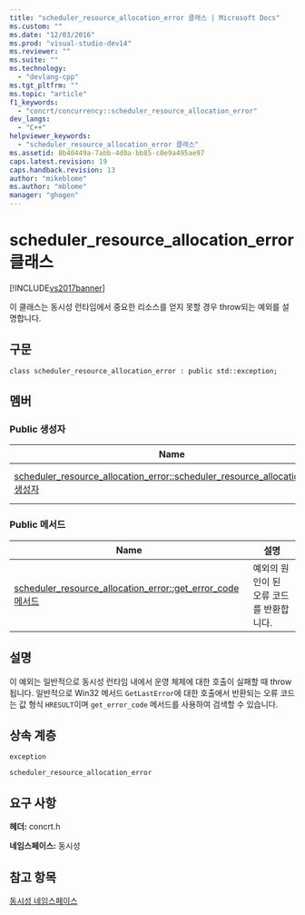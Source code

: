 ```yaml
---
title: "scheduler_resource_allocation_error 클래스 | Microsoft Docs"
ms.custom: ""
ms.date: "12/03/2016"
ms.prod: "visual-studio-dev14"
ms.reviewer: ""
ms.suite: ""
ms.technology: 
  - "devlang-cpp"
ms.tgt_pltfrm: ""
ms.topic: "article"
f1_keywords: 
  - "concrt/concurrency::scheduler_resource_allocation_error"
dev_langs: 
  - "C++"
helpviewer_keywords: 
  - "scheduler_resource_allocation_error 클래스"
ms.assetid: 8b40449a-7abb-4d0a-bb85-c0e9a495ae97
caps.latest.revision: 19
caps.handback.revision: 13
author: "mikeblome"
ms.author: "mblome"
manager: "ghogen"
---
```

# scheduler_resource_allocation_error 클래스
[!INCLUDE[vs2017banner](../../../assembler/inline/includes/vs2017banner.md)]

이 클래스는 동시성 런타임에서 중요한 리소스를 얻지 못할 경우 throw되는 예외를 설명합니다.  
  
## 구문  
  
```  
class scheduler_resource_allocation_error : public std::exception;  
```  
  
## 멤버  
  
### Public 생성자  
  
|Name|설명|  
|----------|--------|  
|[scheduler\_resource\_allocation\_error::scheduler\_resource\_allocation\_error 생성자](../Topic/scheduler_resource_allocation_error::scheduler_resource_allocation_error%20Constructor.md)|오버로드됨.  `scheduler_resource_allocation_error` 개체를 생성합니다.|  
  
### Public 메서드  
  
|Name|설명|  
|----------|--------|  
|[scheduler\_resource\_allocation\_error::get\_error\_code 메서드](../Topic/scheduler_resource_allocation_error::get_error_code%20Method.md)|예외의 원인이 된 오류 코드를 반환합니다.|  
  
## 설명  
 이 예외는 일반적으로 동시성 런타임 내에서 운영 체제에 대한 호출이 실패할 때 throw됩니다.  일반적으로 Win32 메서드 `GetLastError`에 대한 호출에서 반환되는 오류 코드는 값 형식 `HRESULT`이며 `get_error_code` 메서드를 사용하여 검색할 수 있습니다.  
  
## 상속 계층  
 `exception`  
  
 `scheduler_resource_allocation_error`  
  
## 요구 사항  
 **헤더:** concrt.h  
  
 **네임스페이스:** 동시성  
  
## 참고 항목  
 [동시성 네임스페이스](../../../parallel/concrt/reference/concurrency-namespace.md)